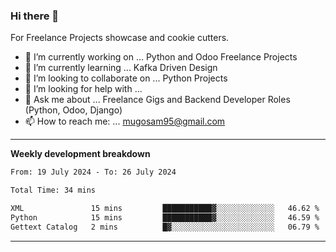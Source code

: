 ### Hi there 👋 



For Freelance Projects showcase and cookie cutters.

- 🔭 I’m currently working on ... Python and Odoo Freelance Projects
- 🌱 I’m currently learning ... Kafka Driven Design
- 👯 I’m looking to collaborate on ... Python Projects
- 🤔 I’m looking for help with ...
- 💬 Ask me about ... Freelance Gigs and Backend Developer Roles (Python, Odoo, Django)
- 📫 How to reach me: ... mugosam95@gmail.com
---------
**Weekly development breakdown**
<!--START_SECTION:waka-->

```txt
From: 19 July 2024 - To: 26 July 2024

Total Time: 34 mins

XML               15 mins         ███████████▓░░░░░░░░░░░░░   46.62 %
Python            15 mins         ███████████▓░░░░░░░░░░░░░   46.59 %
Gettext Catalog   2 mins          █▓░░░░░░░░░░░░░░░░░░░░░░░   06.79 %
```

<!--END_SECTION:waka-->

----------


